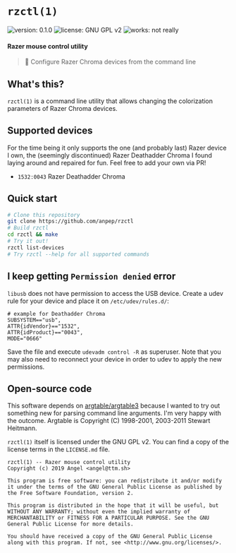 # `rzctl(1)`
![version: 0.1.0](https://img.shields.io/badge/version-1.0-blue.svg)
![license: GNU GPL v2](https://img.shields.io/badge/license-GNU_GPL_v2-brightgreen.svg)
![works: not really](https://img.shields.io/badge/works-not_really-brightgreen.svg)
#### Razer mouse control utility
> 🌈️ Configure Razer Chroma devices from the command line

## What's this?
`rzctl(1)` is a command line utility that allows changing the colorization parameters of Razer Chroma devices.

## Supported devices
For the time being it only supports the one (and probably last) Razer device I own, the (seemingly discontinued) Razer Deathadder Chroma I found laying around and repaired for fun.
Feel free to add your own via PR!

- `1532:0043` Razer Deathadder Chroma

## Quick start
```sh
# Clone this repository
git clone https://github.com/anpep/rzctl
# Build rzctl
cd rzctl && make
# Try it out!
rzctl list-devices
# Try rzctl --help for all supported commands
```

## I keep getting `Permission denied` error
`libusb` does not have permission to access the USB device. Create a udev rule for your device and place it on `/etc/udev/rules.d/`:
```
# example for Deathadder Chroma
SUBSYSTEM=="usb",
ATTR{idVendor}=="1532",
ATTR{idProduct}=="0043",
MODE="0666"
```

Save the file and execute `udevadm control -R` as superuser. Note that you may also need to reconnect your device in order to udev to apply the new permissions.

## Open-source code
This software depends on [argtable/argtable3](https://github.com/argtable/argtable3/) because I wanted to try out something new for parsing command line arguments. I'm very happy with the outcome.
Argtable is Copyright (C) 1998-2001, 2003-2011 Stewart Heitmann. 

`rzctl(1)` itself is licensed under the GNU GPL v2. You can find a copy of the license terms in the `LICENSE.md` file.

```
rzctl(1) -- Razer mouse control utility
Copyright (c) 2019 Angel <angel@ttm.sh>

This program is free software: you can redistribute it and/or modify
it under the terms of the GNU General Public License as published by
the Free Software Foundation, version 2.

This program is distributed in the hope that it will be useful, but
WITHOUT ANY WARRANTY; without even the implied warranty of
MERCHANTABILITY or FITNESS FOR A PARTICULAR PURPOSE. See the GNU
General Public License for more details.

You should have received a copy of the GNU General Public License
along with this program. If not, see <http://www.gnu.org/licenses/>.
```
